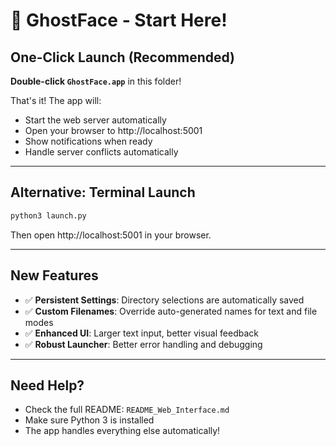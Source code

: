# 🚀 GhostFace - Start Here!

## **One-Click Launch (Recommended)**

**Double-click `GhostFace.app`** in this folder!

That's it! The app will:
- Start the web server automatically
- Open your browser to http://localhost:5001
- Show notifications when ready
- Handle server conflicts automatically

---

## **Alternative: Terminal Launch**

```bash
python3 launch.py
```

Then open http://localhost:5001 in your browser.

---

## **New Features**

- ✅ **Persistent Settings**: Directory selections are automatically saved
- ✅ **Custom Filenames**: Override auto-generated names for text and file modes
- ✅ **Enhanced UI**: Larger text input, better visual feedback
- ✅ **Robust Launcher**: Better error handling and debugging

---

## **Need Help?**

- Check the full README: `README_Web_Interface.md`
- Make sure Python 3 is installed
- The app handles everything else automatically!
